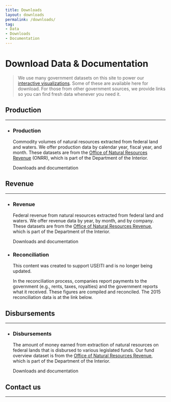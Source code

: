 ```yaml
---
title: Downloads
layout: downloads
permalink: /downloads/
tag:
- Data
- Downloads
- Documentation
---
```


# Download Data & Documentation

> We use many government datasets on this site to power our [interactive visualizations](/explore/). Some of these are available here for download. For those from other government sources, we provide links so you can find fresh data whenever you need it.


## Production

--------------------------------------------------------------------------------

<ul class="list-sections list-unstyled">
  <li class="downloads-download_links">
    <h3 id="federal-lands-and-waters">Production</h3>
    <p>Commodity volumes of natural resources extracted from federal land and waters. We offer production data by calendar year, fiscal year, and month. These datasets are from the <a href="http://www.onrr.gov/">Office of Natural Resources Revenue</a> (ONRR), which is part of the Department of the Interior.</p>
    <download-data-link to="/downloads/federal-production/">Downloads and documentation</download-data-link>
  </li>

</ul>

## Revenue
--------------------------------------------------------------------------------
<ul class="list-sections list-unstyled">
    <li class="downloads-download_links">
    <h3 id="all-revenue">Revenue</h3>
    <p>Federal revenue from natural resources extracted from federal land and waters. We offer revenue data by year, by month, and by company. These datasets are from the <a href="http://www.onrr.gov/">Office of Natural Resources Revenue</a>, which is part of the Department of the Interior.</p>
    <download-data-link to="/downloads/federal-revenue-by-location/">Downloads and documentation</download-data-link>
  </li>

<!-- USEITI archive -->
  <li class="downloads-download_links">
    <h3 id="reconciliation">Reconciliation</h3>
    <p class="para-sm">This content was created to support <glossary-term termKey="EITI Standard">USEITI</glossary-term> and is no longer being updated.</p>
    <p>In the reconciliation process, companies report payments to the government (e.g., rents, taxes, royalties) and the government reports what it received. These figures are compiled and reconciled. The 2015 reconciliation data is at the link below.</p>
    <data-archive-link to="/downloads/reconciliation/"></data-archive-link>
  </li>

</ul>

## Disbursements

--------------------------------------------------------------------------------

<ul class="list-sections list-unstyled">
  <li class="downloads-download_links">
    <h3 id="disbursements">Disbursements</h3>
    <p>The amount of money earned from extraction of natural resources on federal lands that is disbursed to various legislated funds. Our fund overview dataset is from the <a href="http://www.onrr.gov/">Office of Natural Resources Revenue</a>, which is part of the Department of the Interior.</p>
    <download-data-link to="/downloads/disbursements/">Downloads and documentation</download-data-link>
  </li>
</ul>

## Contact us

--------------------------------------------------------------------------------
